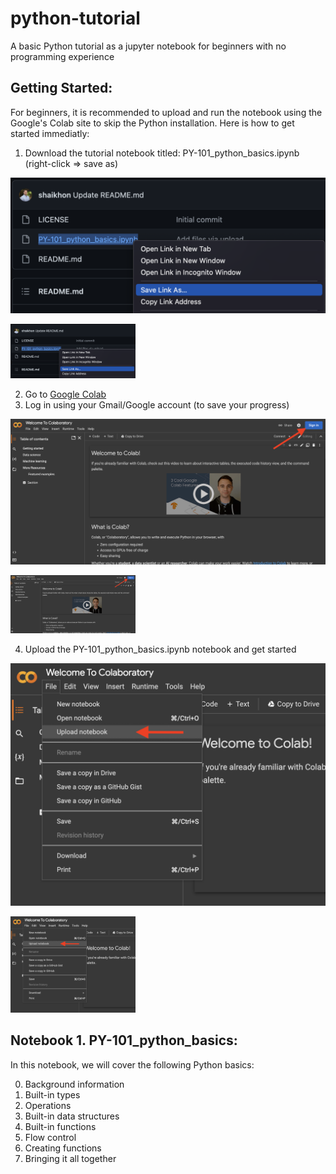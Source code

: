 # python-tutorial
A basic Python tutorial as a jupyter notebook for beginners with no programming experience

## Getting Started:
For beginners, it is recommended to upload and run the notebook using the Google's Colab site to skip the Python installation. Here is how to get started immediatly:

  1. Download the tutorial notebook titled: PY-101_python_basics.ipynb (right-click => save as) 
  
  ![Download Notebook](images/download_notebook.png)
  
  <img src="images/download_notebook.png" alt="drawing" width="200"/>
  
  2. Go to [Google Colab](https://colab.research.google.com/)
  3. Log in using your Gmail/Google account (to save your progress)
  
  ![Download Notebook](images/colab_login.png)
  
  <img src="images/colab_login.png" alt="drawing" width="200"/>
  
  4. Upload the PY-101_python_basics.ipynb notebook and get started
  
  ![Download Notebook](images/upload_notebook.png)
  
  <img src="images/upload_notebook.png" alt="drawing" width="200"/>
  

## Notebook 1. PY-101_python_basics:
In this notebook, we will cover the following Python basics:

  0. Background information
  1. Built-in types
  2. Operations
  3. Built-in data structures
  4. Built-in functions
  5. Flow control
  6. Creating functions
  7. Bringing it all together
